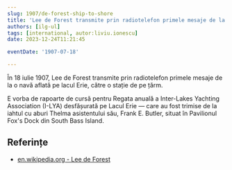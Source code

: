 ```yaml
---
slug: 1907/de-forest-ship-to-shore
title: 'Lee de Forest transmite prin radiotelefon primele mesaje de la o navă către țărm'
authors: [ilg-ul]
tags: [international, autor:liviu.ionescu]
date: 2023-12-24T11:21:45

eventDate: '1907-07-18'

---
```


În 18 iulie 1907, Lee de Forest transmite prin radiotelefon primele
mesaje de la o navă aflată pe lacul Erie, către o stație de pe țărm.

<!-- truncate -->

E vorba de rapoarte de cursă pentru Regata anuală a Inter-Lakes
Yachting Association (I-LYA) desfășurată pe Lacul Erie — care au fost trimise de
la iahtul cu aburi Thelma asistentului său, Frank E. Butler, situat în
Pavilionul Fox's Dock din South Bass Island.

## Referințe

- [en.wikipedia.org - Lee de Forest](https://en.wikipedia.org/wiki/Lee_de_Forest)
